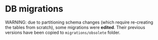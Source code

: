 # DB migrations

WARNING: due to partitioning schema changes (which require re-creating the
tables from scratch), some migrations were **edited**. Their previous versions
have been copied to `migrations/obsolete` folder.
